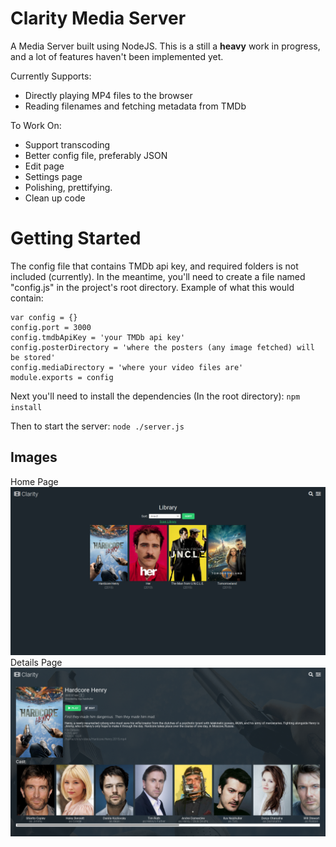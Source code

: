 # Clarity Media Server

A Media Server built using NodeJS. This is a still a **heavy** work in progress, and a lot of features haven't been implemented yet.

Currently Supports:
 - Directly playing MP4 files to the browser
 - Reading filenames and fetching metadata from TMDb

To Work On:
 - Support transcoding
 - Better config file, preferably JSON
 - Edit page
 - Settings page
 - Polishing, prettifying.
 - Clean up code

# Getting Started
The config file that contains TMDb api key, and required folders is not included (currently).
In the meantime, you'll need to create a file named "config.js" in the project's root directory. Example of what this would contain:

    var config = {}
    config.port = 3000
    config.tmdbApiKey = 'your TMDb api key'
    config.posterDirectory = 'where the posters (any image fetched) will be stored'
    config.mediaDirectory = 'where your video files are'
	module.exports = config

Next you'll need to install the dependencies (In the root directory):
    `npm install`

Then to start the server: `node ./server.js`


## Images
Home Page
![alt text](https://raw.githubusercontent.com/nomad23541/clarity-media-server/master/screenshots/screen-0.png)
Details Page
![alt text](https://raw.githubusercontent.com/nomad23541/clarity-media-server/master/screenshots/screen-1.png)
